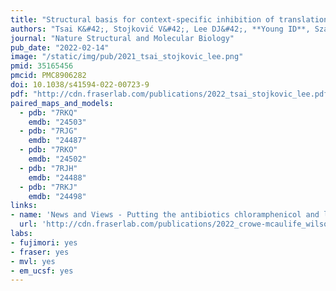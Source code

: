 ```yaml
---
title: "Structural basis for context-specific inhibition of translation by oxazolidinone antibiotics."
authors: "Tsai K&#42;, Stojković V&#42;, Lee DJ&#42;, **Young ID**, Szal T, Vazquez-Laslop N, Mankin AS, Fraser JS, Fujimori DG."
journal: "Nature Structural and Molecular Biology"
pub_date: "2022-02-14"
image: "/static/img/pub/2021_tsai_stojkovic_lee.png"
pmid: 35165456
pmcid: PMC8906282
doi: 10.1038/s41594-022-00723-9
pdf: "http://cdn.fraserlab.com/publications/2022_tsai_stojkovic_lee.pdf"
paired_maps_and_models:
  - pdb: "7RKQ"
    emdb: "24503"
  - pdb: "7RJG"
    emdb: "24487"
  - pdb: "7RKO"
    emdb: "24502"
  - pdb: "7RJH"
    emdb: "24488"
  - pdb: "7RKJ"
    emdb: "24498"
links:
- name: 'News and Views - Putting the antibiotics chloramphenicol and linezolid into context'
  url: 'http://cdn.fraserlab.com/publications/2022_crowe-mcaulife_wilson.pdf'
labs:
- fujimori: yes
- fraser: yes
- mvl: yes
- em_ucsf: yes
---
```

